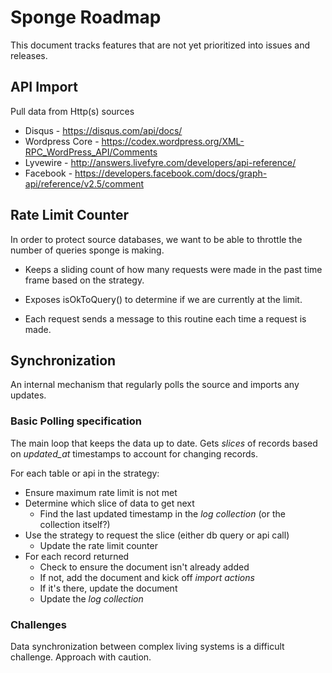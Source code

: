 # Sponge Roadmap

This document tracks features that are not yet prioritized into issues and releases.

## API Import

Pull data from Http(s) sources

* Disqus - https://disqus.com/api/docs/
* Wordpress Core - https://codex.wordpress.org/XML-RPC_WordPress_API/Comments
* Lyvewire - http://answers.livefyre.com/developers/api-reference/
* Facebook - https://developers.facebook.com/docs/graph-api/reference/v2.5/comment

## Rate Limit Counter

In order to protect source databases, we want to be able to throttle the number of queries sponge is making.

* Keeps a sliding count of how many requests were made in the past time frame based on the strategy.

* Exposes isOkToQuery() to determine if we are currently at the limit.

* Each request sends a message to this routine each time a request is made.


## Synchronization

An internal mechanism that regularly polls the source and imports any updates.


### Basic Polling specification

The main loop that keeps the data up to date.  Gets _slices_ of records based on _updated_at_ timestamps to account for changing records.

For each table or api in the strategy:

* Ensure maximum rate limit is not met
* Determine which slice of data to get next
	* Find the last updated timestamp in the _log collection_ (or the collection itself?)
* Use the strategy to request the slice (either db query or api call)
	* Update the rate limit counter
* For each record returned
	* Check to ensure the document isn't already added
	* If not, add the document and kick off _import actions_
	* If it's there, update the document
	* Update the _log collection_

### Challenges

Data synchronization between complex living systems is a difficult challenge. Approach with caution.
